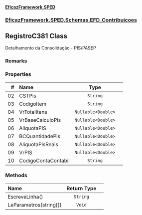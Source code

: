 #### [EficazFramework.SPED](EficazFrameworkSPED.md 'EficazFramework SPED')
### [EficazFramework.SPED.Schemas.EFD_Contribuicoes](EficazFramework.SPED.Schemas.EFD_Contribuicoes.md 'EficazFramework.SPED.Schemas.EFD_Contribuicoes')

## RegistroC381 Class

Detalhamento da Consolidação - PIS/PASEP

### Remarks
### Properties

| # | Name | Type | |
| ---: | :--- | :---: | :--- |
| 02 | CSTPis | `String` |  |
| 03 | CodigoItem | `String` |  |
| 04 | VrTotalItens | `Nullable<Double>` |  |
| 05 | VrBaseCalculoPis | `Nullable<Double>` |  |
| 06 | AliquotaPIS | `Nullable<Double>` |  |
| 07 | BCQuantidadePis | `Nullable<Double>` |  |
| 08 | AliquotaPisReais | `Nullable<Double>` |  |
| 09 | VrPIS | `Nullable<Double>` |  |
| 10 | CodigoContaContabil | `String` |  |
### Methods

| Name | Return Type | |
| :--- | :---: | :--- |
| EscreveLinha() | `String` |  |
| LeParametros(string[]) | `Void` |  |
